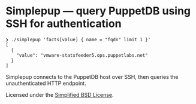 # Simplepup — query PuppetDB using SSH for authentication

~~~
❯ ./simplepup 'facts[value] { name = "fqdn" limit 1 }'
[
  {
    "value": "vmware-statsfeeder5.ops.puppetlabs.net"
  }
]
~~~

Simplepup connects to the PuppetDB host over SSH, then queries the
unauthenticated HTTP endpoint.

Licensed under the [Simplified BSD License](LICENSE).

